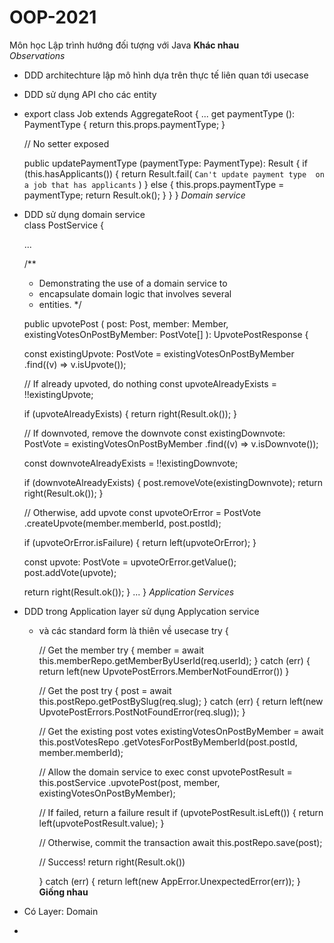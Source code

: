 # OOP-2021
Môn học Lập trình hướng đối tượng với Java
**Khác nhau** <br/>
*Observations*
+ DDD architechture lập mô hình dựa trên thực tế liên quan tới usecase
+ DDD sử dụng API cho các entity <br/>
+ export class Job extends AggregateRoot<JobProps> {
  ...
  get paymentType (): PaymentType {
    return this.props.paymentType;
  }

  // No setter exposed

  public updatePaymentType (paymentType: PaymentType): Result<void> {
    if (this.hasApplicants()) {
      return Result.fail<void>(
        `Can't update payment type 
        on a job that has applicants`
      )
    } else {
      this.props.paymentType = paymentType;
      return Result.ok<void>();
    }
  }
}
*Domain service*
+ DDD sử dụng domain service <br/>
class PostService {

  ...

  /**
   * Demonstrating the use of a domain service to
   * encapsulate domain logic that involves several
   * entities.
   */

  public upvotePost (
    post: Post, 
    member: Member, 
    existingVotesOnPostByMember: PostVote[]
  ): UpvotePostResponse {

    const existingUpvote: PostVote = existingVotesOnPostByMember
      .find((v) => v.isUpvote());

    // If already upvoted, do nothing
    const upvoteAlreadyExists = !!existingUpvote;

    if (upvoteAlreadyExists) {
      return right(Result.ok<void>());
    } 

    // If downvoted, remove the downvote
    const existingDownvote: PostVote = existingVotesOnPostByMember
    .find((v) => v.isDownvote());

    const downvoteAlreadyExists = !!existingDownvote;

    if (downvoteAlreadyExists) {
      post.removeVote(existingDownvote);
      return right(Result.ok<void>());
    }

    // Otherwise, add upvote
    const upvoteOrError = PostVote
      .createUpvote(member.memberId, post.postId);

    if (upvoteOrError.isFailure) {
      return left(upvoteOrError);
    }

    const upvote: PostVote = upvoteOrError.getValue();
    post.addVote(upvote);

    return right(Result.ok<void>());
  }
  ...
}
  *Application Services*
+ DDD trong Application layer sử dụng Applycation service
  - và các standard form là thiên về usecase
  try {
      
      // Get the member
      try {
        member = await this.memberRepo.getMemberByUserId(req.userId);
      } catch (err) {
        return left(new UpvotePostErrors.MemberNotFoundError())
      }

      // Get the post
      try {
        post = await this.postRepo.getPostBySlug(req.slug);
      } catch (err) {
        return left(new UpvotePostErrors.PostNotFoundError(req.slug));
      }

      // Get the existing post votes
      existingVotesOnPostByMember = await this.postVotesRepo
        .getVotesForPostByMemberId(post.postId,  member.memberId);

      // Allow the domain service to exec
      const upvotePostResult = this.postService
        .upvotePost(post, member, existingVotesOnPostByMember);

      // If failed, return a failure result
      if (upvotePostResult.isLeft()) {
        return left(upvotePostResult.value);
      }

      // Otherwise, commit the transaction
      await this.postRepo.save(post);

      // Success!
      return right(Result.ok<void>())

    } catch (err) {
      return left(new AppError.UnexpectedError(err));
    } <br/>
**Giống nhau** <br/>
+ Có Layer: Domain
+ 
